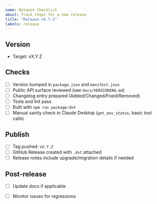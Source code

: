 ```yaml
---
name: Release Checklist
about: Track steps for a new release
title: "Release vX.Y.Z"
labels: release
---
```


## Version

- Target: vX.Y.Z

## Checks

- [ ] Version bumped in `package.json` and `manifest.json`
- [ ] Public API surface reviewed (see `docs/VERSIONING.md`)
- [ ] Changelog entry prepared (Added/Changed/Fixed/Removed)
- [ ] Tests and lint pass
- [ ] Built with `npm run package:dxt`
- [ ] Manual sanity check in Claude Desktop (`get_env_status`, basic tool calls)

## Publish

- [ ] Tag pushed: `vX.Y.Z`
- [ ] GitHub Release created with `.dxt` attached
- [ ] Release notes include upgrade/migration details if needed

## Post‑release

- [ ] Update docs if applicable
- [ ] Monitor issues for regressions

